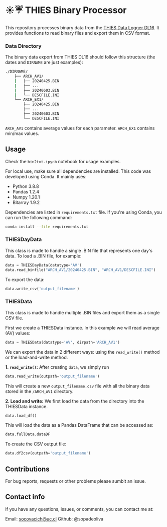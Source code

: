 # :sunny::umbrella: THIES Binary Processor

This repository processes binary data from the [THIES Data Logger DL16](https://www.thiesclima.com/en/Products/Miscellaneous-Devices-Data-logger/?art=992). It provides functions to read binary files and export them in CSV format.

### Data Directory

The binary data export from THIES DL16 should follow this structure (the dates and `DIRNAME` are just examples):

```bash
./DIRNAME/
    ├── ARCH_AV1/
    |   ├── 20240425.BIN
    |   ├── ...
    |   ├── 20240603.BIN
    |   └── DESCFILE.INI
    └── ARCH_EX1/
        ├── 20240425.BIN
        ├── ...
        ├── 20240603.BIN
        └── DESCFILE.INI
```

`ARCH_AV1` contains average values for each parameter.
`ARCH_EX1` contains min/max values.

## Usage

Check the `bin2txt.ipynb` notebook for usage examples.

For local use, make sure all dependencies are installed. This code was developed using Conda. It mainly uses:

- Python 3.8.8
- Pandas 1.2.4
- Numpy 1.20.1
- Bitarray 1.9.2

Dependencies are listed in `requirements.txt` file. If you're using Conda, you can run the following command:

```bash
conda install --file requirements.txt
```

### THIESDayData

This class is made to handle a single .BIN file that represents one day's data. To load a .BIN file, for example:

```python
data = THIESDayData(datatype='AV')
data.read_binfile("ARCH_AV1/20240425.BIN", "ARCH_AV1/DESCFILE.INI")
```

To export the data:

```python
data.write_csv('output_filename')
```

### THIESData

This class is made to handle multiple .BIN files and export them as a single CSV file.

First we create a THIESData instance. In this example we will read average (AV) values:

```python
data = THIESData(datatype='AV', dirpath='ARCH_AV1')
```

We can export the data in 2 different ways: using the `read_write()` method or the load-and-write method.

**1. `read_write()`:** After creating `data`, we simply run

```python
data.read_write(outpath='output_filename')
```

This will create a new `output_filename.csv` file with all the binary data stored in the `/ARCH_AV1` directory.

**2. Load and write:** We first load the data from the directory into the THIESData instance.

```python
data.load_df()
```

This will load the data as a Pandas DataFrame that can be accessed as:

```python
data.fullData.dataDF
```

To create the CSV output file:

```python
data.df2csv(outpath='output_filename')
```

## Contributions

For bug reports, requests or other problems please sumbit an issue.

## Contact info

If you have any questions, issues, or comments, you can contact me at:

Email: socovacich@uc.cl
Github: @sopadeoliva
